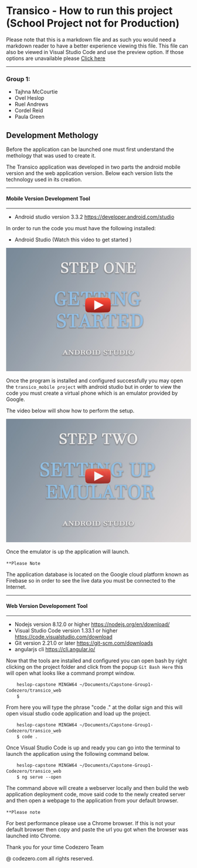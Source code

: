 # Transico - How to run this project (School Project not for Production)
Please note that this is a markdown file and as such you would need a markdown reader to have a better experience viewing this file. This file can also be viewed in Visual Studio Code and use the preview option. If those options are unavailable please [Click here](https://github.com/kaytalium/Capstone2019)


---
### Group 1: 
- Tajhna McCourtie
- Ovel Heslop
- Ruel Andrews
- Cordel Reid
- Paula Green


## Development Methology

Before the application can be launched one must first understand the methology that was used to create it. 

The Transico application was developed in two parts the android mobile version and the web application version. Below each version lists the technology used in its creation. 

---
#### Mobile Version Development Tool
---
- Android studio version 3.3.2 https://developer.android.com/studio

In order to run the code you must have the following installed:

- Android Studio (Watch this video to get started )

[![Android Studio Setup](img/android-studio-video1-cover.jpg)](https://www.youtube.com/watch?v=1-k5KMj8IJQ)

Once the program is installed and configured successfully you may open the `transico_mobile project` with android studio but in order to view the code you must create a virtual phone which is an emulator provided by Google. 

The video below will show how to perform the setup. 

[![Emulator Setup](img/android-studio-video2-cover.jpg)](https://www.youtube.com/watch?v=5BdqfvRS_TY)

Once the emulator is up the application will launch. 

`**Please Note` 

The application database is located on the Google cloud platform known as Firebase so in order to see the live data you must be connected to the Internet. 

--- 
 #### Web Version Developoment Tool
---
- Nodejs version 8.12.0 or higher https://nodejs.org/en/download/
- Visual Studio Code version 1.33.1 or higher https://code.visualstudio.com/download
- Git version 2.21.0 or later https://git-scm.com/downloads
- angularjs cli https://cli.angular.io/

Now that the tools are installed and configured you can open bash by right clicking on the project folder and click from the popup `Git Bash Here` this will open what looks like a command prompt window. 

```console
    heslop-capstone MINGW64 ~/Documents/Capstone-Group1-Codezero/transico_web
    $ 
```

From here you will type the phrase "code ." at the dollar sign and this will open visual studio code application and load up the project. 

```console
    heslop-capstone MINGW64 ~/Documents/Capstone-Group1-Codezero/transico_web
    $ code .
```

Once Visual Studio Code is up and ready you can go into the terminal to launch the application using the following command below. 

```console
    heslop-capstone MINGW64 ~/Documents/Capstone-Group1-Codezero/transico_web
    $ ng serve --open
```

The command above will create a webserver locally and then build the web application deployment code, move said code to the newly created server and then open a webpage to the application from your default browser. 

```**Please note```

For best performance please use a Chrome browser. If this is not your default browser then copy and paste the url you got when the browser was launched into Chrome. 

Thank you for your time 
Codezero Team

@ codezero.com all rights reserved.





